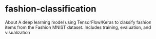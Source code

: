 # fashion-classification
About A deep learning model using TensorFlow/Keras to classify fashion items from the Fashion MNIST dataset. Includes training, evaluation, and visualization
